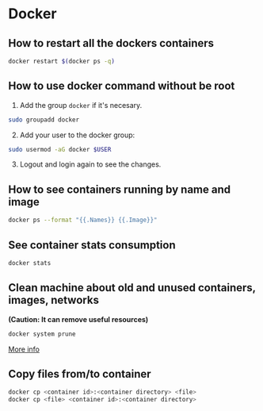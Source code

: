 # Docker

## How to restart all the dockers containers

```bash
docker restart $(docker ps -q)
```

## How to use docker command without be root

1. Add the group `docker` if it's necesary.

```bash
sudo groupadd docker
```

2. Add your user to the docker group:

```bash
sudo usermod -aG docker $USER
```

3. Logout and login again to see the changes.

## How to see containers running by name and image

```bash
docker ps --format "{{.Names}} {{.Image}}"
```

## See container stats consumption

```bash
docker stats
```

## Clean machine about old and unused containers, images, networks 

**(Caution: It can remove useful resources)**

```bash
docker system prune
```

[More info](https://docs.docker.com/engine/reference/commandline/system_prune/)

## Copy files from/to container

```bash
docker cp <container id>:<container directory> <file>
docker cp <file> <container id>:<container directory>
```
